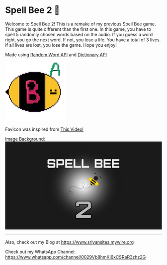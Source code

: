 # Spell Bee 2 🐝

Welcome to Spell Bee 2! This is a remake of my previous Spell Bee game. This game is quite different than the first one. In this game, you have to spell 5 randomly chosen words based on the audio. If you guess a word right, you go the next word. If not, you lose a life. You have a total of 3 lives. If all lives are lost, you lose the game. Hope you enjoy!

Made using [Random Word API](https://random-word-api.vercel.app) and [Dictionary API](https://dictionaryapi.dev)

![Spell Bee 2 Favicon](images/favicon.png)

Favicon was inspired from [This Video!]("https://www.youtube.com/watch?v=ohKPqGxotao)

Image Background:
![Spell Bee 2 Background](images/background.jpg)

<hr>

Also, check out my Blog at https://www.sriyansites.mywire.org

Check out my WhatsApp Channel: https://www.whatsapp.com/channel/0029Vb8hmKi6xCSRaR3zhz2G
